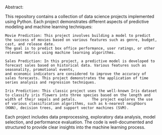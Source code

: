 Abstract:

This repository contains a collection of data science projects implemented using Python. Each project demonstrates different aspects of predictive modeling and machine learning techniques:

    Movie Prediction: This project involves building a model to predict the success of movies based on various features such as genre, budget, cast, and release date. 
    The goal is to predict box office performance, user ratings, or other relevant metrics using machine learning algorithms.

    Sales Prediction: In this project, a predictive model is developed to forecast sales based on historical data. Various features such as seasonality, promotional events, 
    and economic indicators are considered to improve the accuracy of sales forecasts. This project demonstrates the application of time series analysis and regression techniques.

    Iris Prediction: This classic project uses the well-known Iris dataset to classify iris flowers into three species based on the length and width of their sepals and petals.       The project explores the use of various classification algorithms, such as k-nearest neighbors (KNN), decision trees, and support vector machines (SVM).

Each project includes data preprocessing, exploratory data analysis, model selection, and performance evaluation. The code is well-documented and structured to provide clear insights into the machine learning process.
